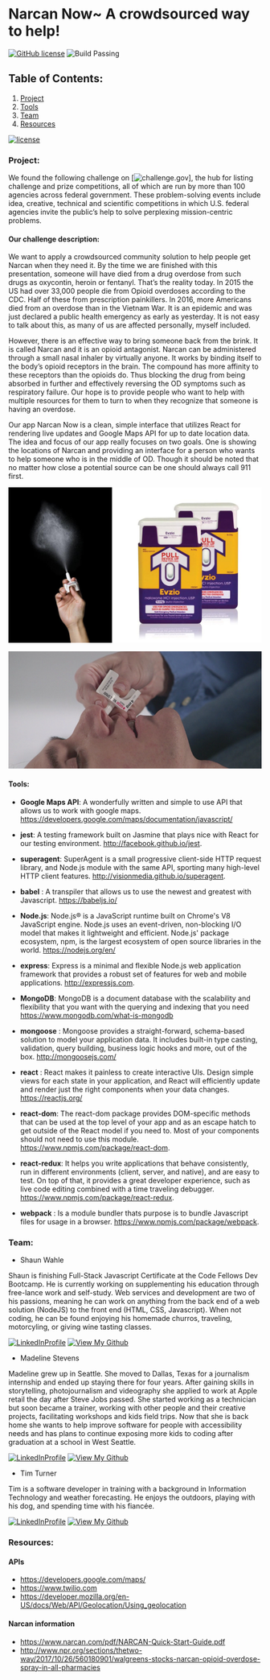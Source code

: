 # Narcan Now~ A crowdsourced way to help!
[![GitHub license](https://img.shields.io/badge/license-MIT-blue.svg)](https://raw.githubusercontent.com/arn1313/kritter-frontend/master/LICENSE) ![Build Passing](https://img.shields.io/badge/build-passing-green.svg)

## Table of Contents:
1. [Project](#Project)
2. [Tools](#Tools)
3. [Team](#Team)
4. [Resources](#Resources)


[![license](https://img.shields.io/github/license/mashape/apistatus.svg)]()
### Project:
We found the following challenge on [![challenge.gov](https://www.challenge.gov/challenge/the-2016-fda-naloxone-app-competition/)], the hub for listing challenge and prize competitions, all of which are run by more than 100 agencies across federal government. These problem-solving events include idea, creative, technical and scientific competitions in which U.S. federal agencies invite the public’s help to solve perplexing mission-centric problems.

#### Our challenge description:
We want to apply a crowdsourced community solution to help people get Narcan when they need it. By the time we are finished with this presentation, someone will have died from a drug overdose from such drugs as oxycontin, heroin or fentanyl. That’s the reality today. In 2015 the US had over 33,000 people die from Opioid overdoses according to the CDC. Half of these from prescription painkillers. In 2016, more Americans died from an overdose than in the Vietnam War. It is an epidemic and was just declared a public health emergency as early as yesterday. It is not easy to talk about this, as many of us are affected personally, myself included.

However, there is an effective way to bring someone back from the brink. It is called Narcan and it is an opioid antagonist. Narcan can be administered through a small nasal inhaler by virtually anyone. It works by binding itself to the body’s opioid receptors in the brain. The compound has more affinity to these receptors than the opioids do. Thus blocking the drug from being absorbed in further and effectively reversing the OD symptoms such as respiratory failure.  Our hope is to provide people who want to help with multiple resources for them to turn to when they recognize that someone is having an overdose.

Our app Narcan Now is a clean, simple interface that utilizes React for rendering live updates and Google Maps API for up to date location data. The idea and focus of our app really focuses on two goals. One is showing the locations of Narcan and providing an interface for a person who wants to help someone who is in the middle of OD. Though it should be noted that no matter how close a potential source can be one should always call 911 first.


![NarcanImage](src/assets/naloxone.jpg)

![NarcanImage](src/assets/Narcan-nasal-spray-proper-use.jpg)


#### Tools:
 * **Google Maps API**: A wonderfully written and simple to use API that allows us to work with google maps.
 https://developers.google.com/maps/documentation/javascript/

 * **jest**: A testing framework built on Jasmine that plays nice with React for our testing environment.          http://facebook.github.io/jest.

 * **superagent**: SuperAgent is a small progressive client-side HTTP request library, and Node.js module with the same API, sporting many high-level HTTP client features.
 http://visionmedia.github.io/superagent.

 * **babel** : A transpiler that allows us to use the newest and greatest with Javascript.
 https://babeljs.io/

 * **Node.js**: Node.js® is a JavaScript runtime built on Chrome's V8 JavaScript engine. Node.js uses an event-driven, non-blocking I/O model that makes it lightweight and efficient. Node.js' package ecosystem, npm, is the largest ecosystem of open source libraries in the world.
 https://nodejs.org/en/

 * **express**: Express is a minimal and flexible Node.js web application framework that provides a robust set of features for web and mobile applications.
 http://expressjs.com.

 * **MongoDB**: MongoDB is a document database with the scalability and flexibility that you want with the querying and indexing that you need
 https://www.mongodb.com/what-is-mongodb

 * **mongoose** : Mongoose provides a straight-forward, schema-based solution to model your application data. It includes built-in type casting, validation, query building, business logic hooks and more, out of the box.
 http://mongoosejs.com/

 * **react** : React makes it painless to create interactive UIs. Design simple views for each state in your application, and React will efficiently update and render just the right components when your data changes.
 https://reactjs.org/

 * **react-dom**: The react-dom package provides DOM-specific methods that can be used at the top level of your app and as an escape hatch to get outside of the React model if you need to. Most of your components should not need to use this module.
 https://www.npmjs.com/package/react-dom.

 * **react-redux**: It helps you write applications that behave consistently, run in different environments (client, server, and native), and are easy to test. On top of that, it provides a great developer experience, such as live code editing combined with a time traveling debugger.
 https://www.npmjs.com/package/react-redux.

 * **webpack** : Is a module bundler thats purpose is to bundle Javascript files for usage in a browser.
 https://www.npmjs.com/package/webpack.


### Team:
* Shaun Wahle


Shaun is finishing Full-Stack Javascript Certificate at the Code Fellows Dev Bootcamp. He is currently working on supplementing his education through free-lance work and self-study. Web services and development are two of his passions, meaning he can work on anything from the back end of a web solution (NodeJS) to the front end (HTML, CSS, Javascript). When not coding, he can be found enjoying his homemade churros, traveling, motorcyling, or giving wine tasting classes.

[![LinkedInProfile](https://img.shields.io/badge/LinkedIn-Profile-brightgreen.svg)](https://www.linkedin.com/in/shaun-wahle/) [![View My Github](https://img.shields.io/badge/View%20My-Github-blue.svg)](https://github.com/Spwahle)

* Madeline Stevens

Madeline grew up in Seattle. She moved to Dallas, Texas for a journalism internship and ended up staying there for four years. After gaining skills in storytelling, photojournalism and videography she applied to work at Apple retail the day after Steve Jobs passed. She started working as a technician but soon became a trainer, working with other people and their creative projects, facilitating workshops and kids field trips. Now that she is back home she wants to help improve software for people with accessibility needs and has plans to continue exposing more kids to coding after graduation at a school in West Seattle.

[![LinkedInProfile](https://img.shields.io/badge/LinkedIn-Profile-brightgreen.svg)](https://www.linkedin.com/in/madelinerosestevens/) [![View My Github](https://img.shields.io/badge/View%20My-Github-blue.svg)](https://github.com/madhubs)

* Tim Turner

Tim is a software developer in training with a background in Information Technology and weather forecasting. He enjoys the outdoors, playing with his dog, and spending time with his fiancée.

 [![LinkedInProfile](https://img.shields.io/badge/LinkedIn-Profile-brightgreen.svg)](https://www.linkedin.com/in/timothyt/) [![View My Github](https://img.shields.io/badge/View%20My-Github-blue.svg)](https://github.com/ratiphi)


### Resources:
#### APIs
* https://developers.google.com/maps/
* https://www.twilio.com
* https://developer.mozilla.org/en-US/docs/Web/API/Geolocation/Using_geolocation

#### Narcan information
* https://www.narcan.com/pdf/NARCAN-Quick-Start-Guide.pdf
* http://www.npr.org/sections/thetwo-way/2017/10/26/560180901/walgreens-stocks-narcan-opioid-overdose-spray-in-all-pharmacies

